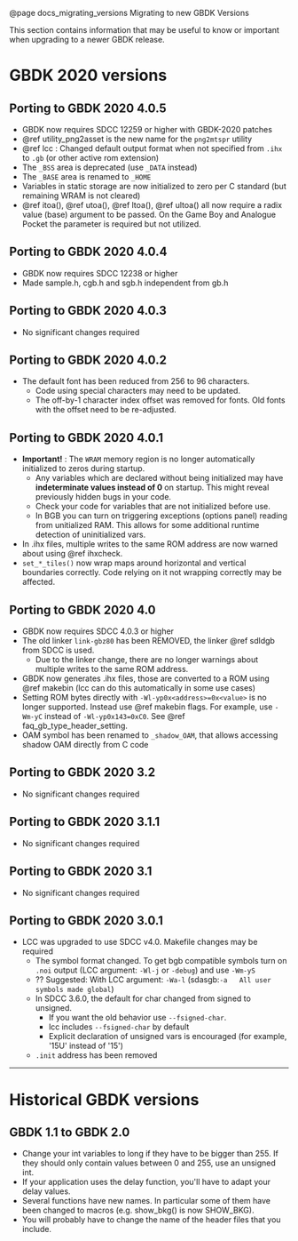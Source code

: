 @page docs_migrating_versions Migrating to new GBDK Versions

This section contains information that may be useful to know or important when upgrading to a newer GBDK release.

# GBDK 2020 versions

## Porting to GBDK 2020 4.0.5
- GBDK now requires SDCC 12259 or higher with GBDK-2020 patches
- @ref utility_png2asset is the new name for the `png2mtspr` utility
- @ref lcc : Changed default output format when not specified from `.ihx` to `.gb` (or other active rom extension)
- The `_BSS` area is deprecated (use `_DATA` instead)
- The `_BASE` area is renamed to `_HOME`
- Variables in static storage are now initialized to zero per C standard (but remaining WRAM is not cleared)
- @ref itoa(), @ref utoa(), @ref ltoa(), @ref ultoa() all now require a radix value (base) argument to be passed. On the Game Boy and Analogue Pocket the parameter is required but not utilized.

## Porting to GBDK 2020 4.0.4
- GBDK now requires SDCC 12238 or higher
- Made sample.h, cgb.h and sgb.h independent from gb.h

## Porting to GBDK 2020 4.0.3
  - No significant changes required

## Porting to GBDK 2020 4.0.2
 - The default font has been reduced from 256 to 96 characters.
   - Code using special characters may need to be updated.
   - The off-by-1 character index offset was removed for fonts. Old fonts with the offset need to be re-adjusted.

## Porting to GBDK 2020 4.0.1
 - __Important!__ : The `WRAM` memory region is no longer automatically initialized to zeros during startup.
   - Any variables which are declared without being initialized may have __indeterminate values instead of 0__ on startup. This might reveal previously hidden bugs in your code.
   - Check your code for variables that are not initialized before use.
   - In BGB you can turn on triggering exceptions (options panel) reading from unitialized RAM. This allows for some additional runtime detection of uninitialized vars.
 - In .ihx files, multiple writes to the same ROM address are now warned about using @ref ihxcheck.
 - `set_*_tiles()` now wrap maps around horizontal and vertical boundaries correctly. Code relying on it not wrapping correctly may be affected.


## Porting to GBDK 2020 4.0
 - GBDK now requires SDCC 4.0.3 or higher
 - The old linker `link-gbz80` has been REMOVED, the linker @ref sdldgb from SDCC is used.
   - Due to the linker change, there are no longer warnings about multiple writes to the same ROM address.
 - GBDK now generates .ihx files, those are converted to a ROM using @ref makebin (lcc can do this automatically in some use cases)
 - Setting ROM bytes directly with `-Wl-yp0x<address>=0x<value>` is no longer supported. Instead use @ref makebin flags. For example, use `-Wm-yC` instead of `-Wl-yp0x143=0xC0`. See @ref faq_gb_type_header_setting.
 - OAM symbol has been renamed to `_shadow_OAM`, that allows accessing shadow OAM directly from C code


## Porting to GBDK 2020 3.2
  - No significant changes required

## Porting to GBDK 2020 3.1.1
  - No significant changes required

## Porting to GBDK 2020 3.1
  - No significant changes required

## Porting to GBDK 2020 3.0.1
 - LCC was upgraded to use SDCC v4.0. Makefile changes may be required
   - The symbol format changed. To get bgb compatible symbols turn on `.noi` output (LCC argument: `-Wl-j` or `-debug`) and use `-Wm-yS`
   - ?? Suggested: With LCC argument: `-Wa-l` (sdasgb:`-a   All user symbols made global`)
   - In SDCC 3.6.0, the default for char changed from signed to unsigned.
     - If you want the old behavior use `--fsigned-char`.
     - lcc includes `--fsigned-char` by default
     - Explicit declaration of unsigned vars is encouraged (for example, '15U' instead of '15')
   - `.init` address has been removed

--------------------------------------------------

# Historical GBDK versions

## GBDK 1.1 to GBDK 2.0
 - Change your int variables to long if they have to be bigger than 255. If they should only contain values between 0 and 255, use an unsigned int.
 - If your application uses the delay function, you'll have to adapt your delay values.
 - Several functions have new names. In particular some of them have been changed to macros (e.g. show_bkg() is now SHOW_BKG).
 - You will probably have to change the name of the header files that you include.

